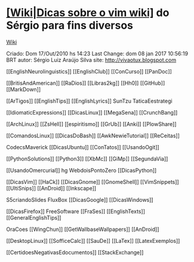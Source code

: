 # [[Wiki|Dicas sobre o vim wiki]](Wiki.md) do Sérgio para fins diversos

[Wiki](Wiki.md)

Criado: Dom 17/Out/2010 hs 14:23
Last Change: dom 08 jan 2017 10:56:19 BRT
autor: Sérgio Luiz Araújo Silva
site: http://vivaotux.blogspot.com

 [[EnglishNeurolinguistics]] [[EnglishClub]] [[ConCurso]] [[PanDoc]]

 [[BritisAndAmerican]] [[RaDios]]  [[Libras2kg]] [[Hh0]]  [[GitHub]] [[MarkDown]]

 [[ArTigos]] [[EnglishTips]] [[EnglishLyrics]] SunTzu TaticaEestrategi

 [[IdiomaticExpressions]] [[DicasLinux]] [[MegaSena]] [[CrunchBang]]

 [[ArchLinux]]  [[ZsHell]]  [[espiritismo]] [[GrUb]] [[Anki]] [[PlowShare]]

 [[ComandosLinux]] [[DicasDoBash]] [[AwkNewieTutorial]] [[ReCeitas]]

 CodecsMaverick [[DicasUbuntu]] [[ConTatos]] [[UsandoOgit]]

 [[PythonSolutions]]  [[Python3]] [[XbMc]] [[GiMp]] [[SegundaVia]]

 [[UsandoOmercurial]] hg WebdoisPontoZero [[DicasPython]]

 [[DicasVim]] [[HaCk]] [[DicasGnome]] [[GnomeShell]] [[VimSnippets]] [[UltiSnips]] [[AnDroid]] [[Inkscape]]

 S5criandoSlides FluxBox [[DicasGoogle]] [[DicasWindows]]

 [[DicasFirefox]] FreeSoftware [[FraSes]] [[EnglishTexts]] [[GeneralEnglishTips]]

 OraCoes [[WingChun]] [[GetWallbaseWallpapers]] [[AnDroid]]

 [[DesktopLinux]] [[SofficeCalc]] [[SauDe]] [[LaTex]] [[LatexExemplos]]

[[CertidoesNegativasEdocumentos]] [[StackExchange]]

